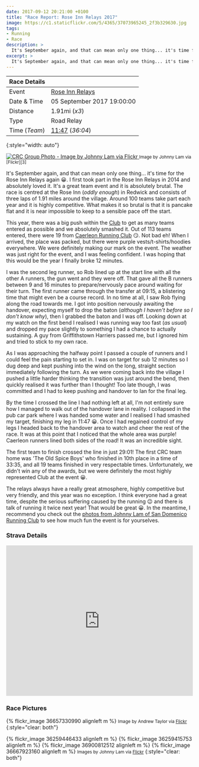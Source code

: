 ```yaml
---
date: 2017-09-12 20:21:00 +0100
title: "Race Report: Rose Inn Relays 2017"
image: https://c1.staticflickr.com/5/4365/37073965245_2f3b329630.jpg
tags:
- Running
- Race
description: >
  It's September again, and that can mean only one thing... it's time for the Rose Inn Relays again :grinning:. I first took part in the Rose Inn Relays in 2014 and absolutely loved it. It's a great team event and it is absolutely brutal. The race is centred at the Rose Inn (_oddly enough_) in Redwick and consists of three laps of 1.91 miles around the village. Over 100 teams take part each year and it is highly competitive. What makes it so brutal is that it is pancake flat and it is near impossible to keep to a sensible pace off the start.
excerpt: >
  It's September again, and that can mean only one thing... it's time for the Rose Inn Relays again :grinning:. I first took part in the Rose Inn Relays in 2014 and absolutely loved it. It's a great team event and it is absolutely brutal. The race is centred at the Rose Inn (_oddly enough_) in Redwick and consists of three laps of 1.91 miles around the village. Over 100 teams take part each year and it is highly competitive. What makes it so brutal is that it is pancake flat and it is near impossible to keep to a sensible pace off the start.
---
```


| Race Details  |                            |
|---------------|----------------------------|
| Event         | [Rose Inn Relays][1]       |
| Date & Time   | 05 September 2017 19:00:00 |
| Distance      | 1.91mi (_x3_)              |
| Type          | Road Relay                 |
| Time (_Team_) | [11:47][2] (_36:04_)       |
{:style="width: auto"}

<div class='flickr image alignright'>
<span>
  <a title='CRC Group Photo - Image by Johnny Lam via Flickr' href='https://c1.staticflickr.com/5/4365/37073965245_b8feb31027_o.jpg' class='image'>
    <img src='https://c1.staticflickr.com/5/4365/37073965245_2f3b329630_n.jpg' alt='CRC Group Photo - Image by Johnny Lam via Flickr' />
  </a>
  <a title='View on Flickr' href='https://www.flickr.com/photos/sandomenicorrc/37073965245/in/album-72157688688908545/' class='flickrlink'> </a>
</span>
<small class='aligncentre' markdown='1'>Image by Johnny Lam via [Flickr][3]</small>
</div>

It's September again, and that can mean only one thing... it's time for the Rose Inn Relays again :grinning:. I first took part in the Rose Inn Relays in 2014 and absolutely loved it. It's a great team event and it is absolutely brutal. The race is centred at the Rose Inn (_oddly enough_) in Redwick and consists of three laps of 1.91 miles around the village. Around 100 teams take part each year and it is highly competitive. What makes it so brutal is that it is pancake flat and it is near impossible to keep to a sensible pace off the start.

This year, there was a big push within the [Club][4] to get as many teams entered as possible and we absolutely smashed it. Out of 113 teams entered, there were 19 from [Caerleon Running Club][4] :smirk:. Not bad eh! When I arrived, the place was packed, but there were purple vests/t-shirts/hoodies everywhere. We were definitely making our mark on the event. The weather was just right for the event, and I was feeling confident. I was hoping that this would be the year I finally broke 12 minutes. 

I was the second leg runner, so Rob lined up at the start line with all the other A runners, the gun went and they were off. That gave all the B runners between 9 and 16 minutes to prepare/nervously pace around waiting for their turn. The first runner came through the transfer at 09:15, a blistering time that might even be a course record. In no time at all, I saw Rob flying along the road towards me. I got into position nervously awaiting the handover, expecting myself to drop the baton (_although I haven't before so I don't know why_), then I grabbed the baton and I was off. Looking down at my watch on the first bend I realised I was running way too fast (_as usual_) and dropped my pace slightly to something I had a chance to actually sustaining. A guy from Griffithstown Harriers passed me, but I ignored him and tried to stick to my own race.

As I was approaching the halfway point I passed a couple of runners and I could feel the pain starting to set in. I was on target for sub 12 minutes so I dug deep and kept pushing into the wind on the long, straight section immediately following the turn. As we were coming back into the village I pushed a little harder thinking the transition was just around the bend, then quickly realised it was further than I thought! Too late though, I was committed and I had to keep pushing and handover to Ian for the final leg. 

By the time I crossed the line I had nothing left at all, I'm not entirely sure how I managed to walk out of the handover lane in reality. I collapsed in the pub car park where I was handed some water and I realised I had smashed my target, finishing my leg in 11:47 :grinning:. Once I had regained control of my legs I headed back to the handover area to watch and cheer the rest of the race. It was at this point that I noticed that the whole area was purple! Caerleon runners lined both sides of the road! It was an incredible sight. 

The first team to finish crossed the line in just 29:01! The first CRC team home was 'The Old Spice Boys' who finished in 10th place in a time of 33:35, and all 19 teams finished in very respectable times. Unfortunately, we didn't win any of the awards, but we were definitely the most highly represented Club at the event :grinning:.

The relays always have a really great atmosphere, highly competitive but very friendly, and this year was no exception. I think everyone had a great time, despite the serious suffering caused by the running :wink: and there is talk of running it twice next year! That would be great :grinning:. In the meantime, I recommend you check out the [photos from Johnny Lam of San Domenico Running Club][3] to see how much fun the event is for yourselves.

### Strava Details

<iframe height='405' width='100%' frameborder='0' allowtransparency='true' scrolling='no' src='https://www.strava.com/activities/1170038736/embed/da64c01f587af41288e5fa76abe16391a19d98db'></iframe>

### Race Pictures 

{% flickr_image 36657330990 alignleft m %}
<small markdown='1'>Image by Andrew Taylor via [Flickr][5]</small>
{:style="clear: both"}

{% flickr_image 36259446433 alignleft m %}
{% flickr_image 36259415753 alignleft m %}
{% flickr_image 36900812512 alignleft m %}
{% flickr_image 36667923160 alignleft m %}
<small markdown='1'>Images by Johnny Lam via [Flickr][3]</small>
{:style="clear: both"}

[1]: http://my4.raceresult.com/79442/info?lang=en "my.race|result : : 2017 Rose Inn Relays, 05/09/2017"
[2]: http://my4.raceresult.com/79442/results?lang=en#1_602979 "my.race|result : : 2017 Rose Inn Relays, 05/09/2017"
[3]: https://flic.kr/s/aHsm8c3swM "2017 Rose Inn Relays | Flickr"
[4]: https://www.caerleonrunningclub.co.uk/ "caerleonrc"
[5]: https://www.flickr.com/photos/149739988@N02/ "Caerleon Running Club | Flickr"
